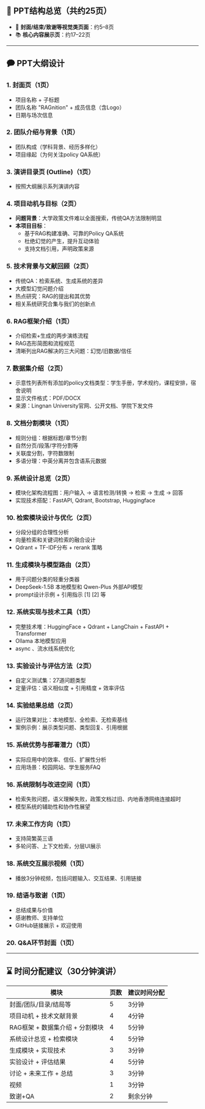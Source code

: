 ## 🌟 PPT结构总览（共约25页）

- 📄 **封面/结束/致谢等视觉类页面**：约5–8页
- 📚 **核心内容展示页**：约17–22页

---

## 🗭 PPT大纲设计

### 1. **封面页**（1页）

- 项目名称 + 子标题
- 团队名称 "RAGnition" + 成员信息（含Logo）
- 日期与场次信息

### 2. **团队介绍与背景**（1页）

- 团队构成（学科背景、经历多样化）
- 项目缘起（为何关注policy QA系统）

### 3. **演讲目录页 (Outline)**（1页）

- 按照大纲展示系列演讲内容

### 4. **项目动机与目标**（2页）

- **问题背景**：大学政策文件难以全面搜索，传统QA方法限制明显
- **本项目目标**：
    - 基于RAG构建准确、可靠的Policy QA系统
    - 杜绝幻觉的产生，提升互动体验
    - 支持文档引用，声明政策来源

### 5. **技术背景与文献回顾**（2页）

- 传统QA：检索系统、生成系统的差异
- 大模型幻觉问题介绍
- 热点研究：RAG的提出和其优势
- 相关系统研究合集与我们的创新点

### 6. **RAG框架介绍**（1页）

- 介绍检索+生成的两步演练流程
- RAG态形简图和流程规范
- 清晰列出RAG解决的三大问题：幻觉/旧数据/信任

### 7. **数据集介绍**（2页）

- 示意性列表所有添加的policy文档类型：学生手册，学术规约，课程安排，宿舍说明
- 显示文件格式：PDF/DOCX
- 来源：Lingnan University官网、公开文档、学院下发文件

### 8. **文档分割模块**（1页）

- 规则分组：根据标题/章节分割
- 自然分页/段落/字符分割等
- 关联度分割，字符数限制
- 多语分理：中英分离并包含语系元数据

### 9. **系统设计总览**（2页）

- 模块化架构流程图：用户输入 → 语言检测/转换 → 检索 → 生成 → 回答
- 实现技术搭配：FastAPI, Qdrant, Bootstrap, Huggingface

### 10. **检索模块设计与优化**（2页）

- 分段分组的合理性分析
- 向量检索和关键词检索的融合设计
- Qdrant + TF-IDF分布 + rerank 策略

### 11. **生成模块与模型路由**（2页）

- 用于问题分类的轻重分类器
- DeepSeek-1.5B 本地模型和 Qwen-Plus 外部API模型
- prompt设计示例 + 引用指示 [1] [2] 等

### 12. **系统实现与技术工具**（1页）

- 完整技术堆：HuggingFace + Qdrant + LangChain + FastAPI + Transformer
- Ollama 本地模型应用
- async 、流水线系统优化

### 13. **实验设计与评估方法**（2页）

- 自定义测试集：27道问题类型
- 定量评估：语义相似度 + 引用精度 + 效率评估

### 14. **实验结果总结**（2页）

- 运行效果对比：本地模型、全检索、无检索基线
- 案例示例：展示类型问题、类型回复、引用根据

### 15. **系统优势与部署潜力**（1页）

- 实际应用中的效率、信任、扩展性分析
- 应用场景：校园网站、学生服务FAQ

### 16. **系统限制与改进空间**（1页）

- 检索失败问题，语义理解失败，政策文档过旧、内地香港网络连接超时
- 模型系统的辅助性和协作性展望

### 17. **未来工作方向**（1页）

- 支持简繁英三语
- 多轮问答、上下文检索，分层UI展示

### 18. **系统交互展示视频**（1页）

- 播放3分钟视频，包括问题输入、交互结果、引用链接

### 19. **结语与致谢**（1页）

- 总结成果与价值
- 感谢教师、支持单位
- GitHub链接展示 + 欢迎使用

### 20. **Q&A环节封面**（1页）

---

## ⌛ 时间分配建议（30分钟演讲）

| 模块                   | 页数 | 建议时间分配 |
|----------------------|----|--------|
| 封面/团队/目录/结局等         | 5  | 3分钟    |
| 项目动机 + 技术文献背景        | 4  | 4分钟    |
| RAG框架 + 数据集介绍 + 分割模块 | 4  | 5分钟    |
| 系统设计总览 + 检索模块        | 4  | 5分钟    |
| 生成模块 + 实现技术          | 3  | 3分钟    |
| 实验设计 + 评估结果          | 4  | 5分钟    |
| 讨论 + 未来工作 + 总结       | 3  | 3分钟    |
| 视频                   | 1  | 3分钟    |
| 致谢+QA                | 2  | 剩余分钟   |

